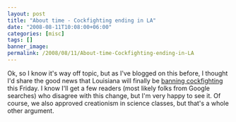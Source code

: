 ```yaml
---
layout: post
title: "About time - Cockfighting ending in LA"
date: "2008-08-11T10:08:00+06:00"
categories: [misc]
tags: []
banner_image: 
permalink: /2008/08/11/About-time-Cockfighting-ending-in-LA
---
```


Ok, so I know it's way off topic, but as I've blogged on this before, I thought I'd share the good news that Louisiana will finally be <a href="http://www.katc.com/Global/story.asp?S=8818906&Call=Email&Format=HTML">banning cockfighting</a> this Friday. I know I'll get a few readers (most likely folks from Google searches) who disagree with this change, but I'm very happy to see it. Of course, we also approved creationism in science classes, but that's a whole other argument.